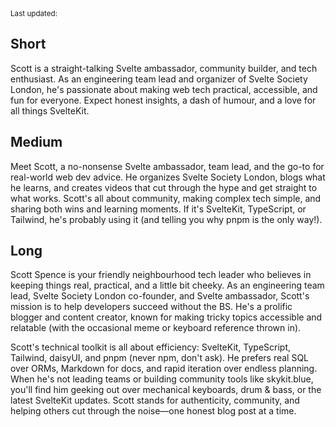 <script>
  import {
    DateUpdated, 
    Small, 
  } from '$lib/components'
</script>

<Small>
  Last updated: <DateUpdated date="2025-04-18" small="true" />
</Small>

## Short

Scott is a straight-talking Svelte ambassador, community builder, and
tech enthusiast. As an engineering team lead and organizer of Svelte
Society London, he's passionate about making web tech practical,
accessible, and fun for everyone. Expect honest insights, a dash of
humour, and a love for all things SvelteKit.

## Medium

Meet Scott, a no-nonsense Svelte ambassador, team lead, and the go-to
for real-world web dev advice. He organizes Svelte Society London,
blogs what he learns, and creates videos that cut through the hype and
get straight to what works. Scott's all about community, making
complex tech simple, and sharing both wins and learning moments. If
it's SvelteKit, TypeScript, or Tailwind, he's probably using it (and
telling you why pnpm is the only way!).

## Long

Scott Spence is your friendly neighbourhood tech leader who believes
in keeping things real, practical, and a little bit cheeky. As an
engineering team lead, Svelte Society London co-founder, and Svelte
ambassador, Scott's mission is to help developers succeed without the
BS. He's a prolific blogger and content creator, known for making
tricky topics accessible and relatable (with the occasional meme or
keyboard reference thrown in).

Scott's technical toolkit is all about efficiency: SvelteKit,
TypeScript, Tailwind, daisyUI, and pnpm (never npm, don't ask). He
prefers real SQL over ORMs, Markdown for docs, and rapid iteration
over endless planning. When he's not leading teams or building
community tools like skykit.blue, you'll find him geeking out over
mechanical keyboards, drum & bass, or the latest SvelteKit updates.
Scott stands for authenticity, community, and helping others cut
through the noise—one honest blog post at a time.
